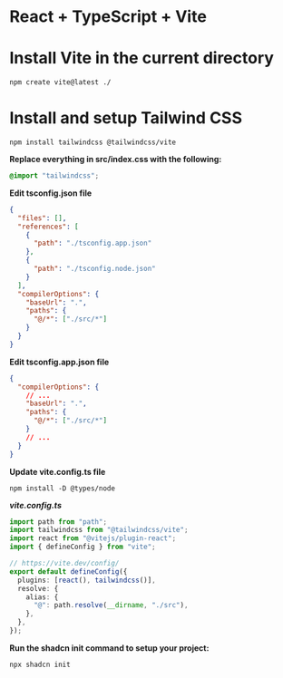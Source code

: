 # React + TypeScript + Vite

# Install Vite in the current directory

```shell
npm create vite@latest ./
```

# Install and setup Tailwind CSS

```shell
npm install tailwindcss @tailwindcss/vite
```

**Replace everything in src/index.css with the following:**

```css
@import "tailwindcss";
```

**Edit tsconfig.json file**

```json
{
  "files": [],
  "references": [
    {
      "path": "./tsconfig.app.json"
    },
    {
      "path": "./tsconfig.node.json"
    }
  ],
  "compilerOptions": {
    "baseUrl": ".",
    "paths": {
      "@/*": ["./src/*"]
    }
  }
}
```

**Edit tsconfig.app.json file**

```json
{
  "compilerOptions": {
    // ...
    "baseUrl": ".",
    "paths": {
      "@/*": ["./src/*"]
    }
    // ...
  }
}
```

**Update vite.config.ts file**

```shell
npm install -D @types/node
```

**_vite.config.ts_**

```ts
import path from "path";
import tailwindcss from "@tailwindcss/vite";
import react from "@vitejs/plugin-react";
import { defineConfig } from "vite";

// https://vite.dev/config/
export default defineConfig({
  plugins: [react(), tailwindcss()],
  resolve: {
    alias: {
      "@": path.resolve(__dirname, "./src"),
    },
  },
});
```

**Run the shadcn init command to setup your project:**

```shell
npx shadcn init
```
